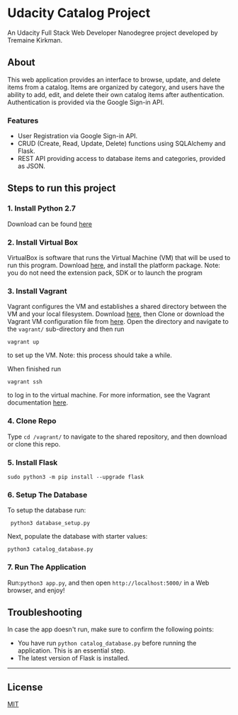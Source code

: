 # Udacity Catalog Project
An Udacity Full Stack Web Developer Nanodegree project developed by Tremaine Kirkman.

## About
This web application provides an interface to browse, update, and delete items from a catalog. Items are organized by category, and users have the ability to add, edit, and delete their own catalog items after authentication. Authentication is provided via the Google Sign-in API.

### Features
- User Registration via Google Sign-in API.
- CRUD (Create, Read, Update, Delete) functions using SQLAlchemy and Flask.
- REST API providing access to database items and categories, provided as JSON.

## Steps to run this project

### 1. Install Python 2.7
Download can be found [here](https://www.python.org/downloads/)

### 2. Install Virtual Box
VirtualBox is software that runs the Virtual Machine (VM) that will be used to run this program. Download [here](https://www.virtualbox.org/wiki/Downloads), and install the platform package. Note: you do not need the extension pack, SDK or to launch the program

### 3. Install Vagrant
Vagrant configures the VM and establishes a shared directory between the VM and your local filesystem. Download [here](https://www.vagrantup.com/downloads.html), then Clone or download the Vagrant VM configuration file from [here](https://github.com/udacity/fullstack-nanodegree-vm). Open the directory and navigate to the `vagrant/` sub-directory and then run

    vagrant up

to set up the VM. Note: this process should take a while. 

When finished run

    vagrant ssh

to log in to the virtual machine. For more information, see the Vagrant documentation [here](https://www.vagrantup.com/docs/).

### 4. Clone Repo
Type `cd /vagrant/` to navigate to the shared repository, and then download or clone this repo.

### 5. Install Flask
    sudo python3 -m pip install --upgrade flask
    
### 6. Setup The Database
To setup the database run:

     python3 database_setup.py 
    
Next, populate the database with starter values:

    python3 catalog_database.py

### 7. Run The Application
Run:`python3 app.py`, and then open `http://localhost:5000/` in a Web browser, and enjoy!

## Troubleshooting
In case the app doesn't run, make sure to confirm the following points:
- You have run `python catalog_database.py` before running the application. This is an essential step.
- The latest version of Flask is installed.

---

## License
[MIT](https://choosealicense.com/licenses/mit/)

